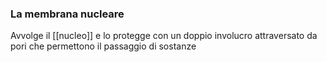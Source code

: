 ### La membrana nucleare
Avvolge il [[nucleo]] e lo protegge con un doppio involucro attraversato da pori che permettono il passaggio di sostanze